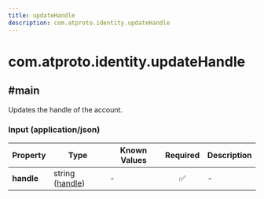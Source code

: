 ```yaml
---
title: updateHandle
description: com.atproto.identity.updateHandle
---
```


# com.atproto.identity.updateHandle

## #main

Updates the handle of the account.

### Input (application/json)

| Property | Type | Known Values | Required | Description |
| --- | --- | --- | :---: | --- |
| **handle** | string ([handle](https://atproto.com/specs/handle)) | - | ✅ | - |
